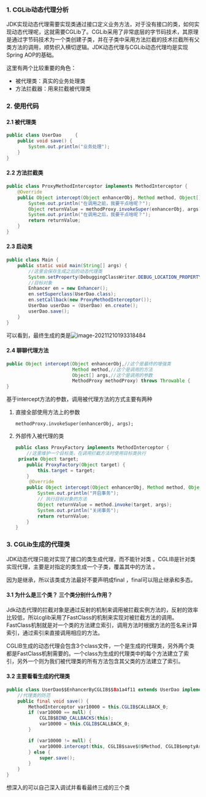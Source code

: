 ### 1. CGLib动态代理分析

 JDK实现动态代理需要实现类通过接口定义业务方法，对于没有接口的类，如何实现动态代理呢，这就需要CGLib了。CGLib采用了非常底层的字节码技术，其原理是通过字节码技术为一个类创建子类，并在子类中采用方法拦截的技术拦截所有父类方法的调用，顺势织入横切逻辑。JDK动态代理与CGLib动态代理均是实现Spring AOP的基础。

这里有两个比较重要的角色：

* 被代理类：真实的业务处理类
* 方法拦截器：用来拦截被代理类

### 2. 使用代码

#### 2.1 被代理类

```java
public class UserDao     {
    public void save() {
        System.out.println("业务处理");
    }
}
```

#### 2.2 方法拦截类

```java
public class ProxyMethodInterceptor implements MethodInterceptor {
    @Override
    public Object intercept(Object enhancerObj, Method method, Object[] args, MethodProxy methodProxy) throws Throwable {
        System.out.println("在调用之前，我要干点啥呢？");
        Object returnValue = methodProxy.invokeSuper(enhancerObj, args);
        System.out.println("在调用之后，我要干点啥呢？");
        return returnValue;
    }
}
```

#### 2.3 启动类

```java
public class Main {
    public static void main(String[] args) {
        //这里会保存生成之后的动态代理类
        System.setProperty(DebuggingClassWriter.DEBUG_LOCATION_PROPERTY,"D:\\home");
        //目标对象
        Enhancer en = new Enhancer();
        en.setSuperclass(UserDao.class);
        en.setCallback(new ProxyMethodInterceptor());
        UserDao userDao = (UserDao) en.create();
        userDao.save();
    }
}
```

可以看到，最终生成的类是![image-20211210193318484](C:\Users\steven\AppData\Roaming\Typora\typora-user-images\image-20211210193318484.png)

#### 2.4 聊聊代理方法

```java
public Object intercept(Object enhancerObj,//这个是最终的增强类
                        Method method,//这个是调用的方法
                        Object[] args,//这个是调用的参数
                        MethodProxy methodProxy) throws Throwable {
}
```

基于intercept方法的参数，调用被代理方法的方式主要有两种

1. 直接全部使用方法上的参数

   ```shell
   methodProxy.invokeSuper(enhancerObj, args);
   ```

2. 外部传入被代理的类

   ```java
   public class ProxyFactory implements MethodInterceptor {
       //这里维护一个目标类，在调用拦截方法时使用目标类执行
   	private Object target;
       public ProxyFactory(Object target) {
           this.target = target;
       }
        @Override
       public Object intercept(Object enhancerObj, Method method, Object[] args, MethodProxy proxy) throws Throwable {
           System.out.println("开启事务");
           // 执行目标对象的方法
           Object returnValue = method.invoke(target, args);
           System.out.println("关闭事务");
           return returnValue;
       }
   }
   ```

### 3. CGLib生成的代理类

JDK动态代理只能对实现了接口的类生成代理，而不能针对类 。CGLIB是针对类实现代理，主要是对指定的类生成一个子类，覆盖其中的方法 。

因为是继承，所以该类或方法最好不要声明成final ，final可以阻止继承和多态。

#### 3.1 为什么是三个类？ 三个类分别什么作用？

​	Jdk动态代理的拦截对象是通过反射的机制来调用被拦截实例方法的，反射的效率比较低，所以cglib采用了FastClass的机制来实现对被拦截方法的调用。FastClass机制就是对一个类的方法建立索引，调用方法时根据方法的签名来计算索引，通过索引来直接调用相应的方法。

CGLIB生成的动态代理会包含3个class文件，一个是生成的代理类，另外两个类都是FastClass机制需要的。一个class为生成的代理类中的每个方法建立了索引，另外一个则为我们被代理类的所有方法包含其父类的方法建立了索引。

#### 3.2 主要看看生成的代理类

```java
public class UserDao$$EnhancerByCGLIB$$8a1a4f11 extends UserDao implements Factory {
    //代理类的防范
	public final void save() {
        MethodInterceptor var10000 = this.CGLIB$CALLBACK_0;
        if (var10000 == null) {
            CGLIB$BIND_CALLBACKS(this);
            var10000 = this.CGLIB$CALLBACK_0;
        }

        if (var10000 != null) {
            var10000.intercept(this, CGLIB$save$0$Method, CGLIB$emptyArgs, CGLIB$save$0$Proxy);
        } else {
            super.save();
        }
    }
}
```

想深入的可以自己深入调试并看看最终三成的三个类